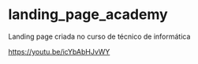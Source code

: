 # landing_page_academy
Landing page criada no curso de técnico de informática

https://youtu.be/icYbAbHJvWY 